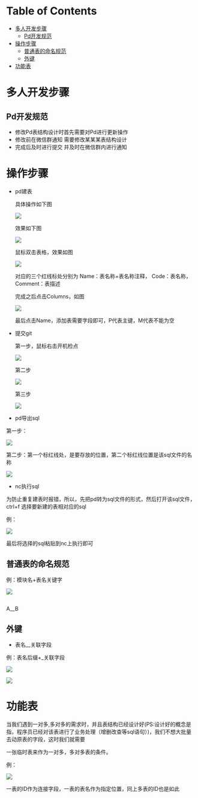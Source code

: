 # Table of Contents

* [多人开发步骤](#多人开发步骤)
  * [Pd开发规范](#pd开发规范)
* [操作步骤](#操作步骤)
  * [普通表的命名规范](#普通表的命名规范)
  * [外键](#外键)
* [功能表](#功能表)


# 多人开发步骤

## Pd开发规范
- 修改Pd表结构设计时首先需要对Pd进行更新操作
- 修改前在微信群通知 需要修改某某某表结构设计 
- 完成后及时进行提交 并及时在微信群内进行通知

# 操作步骤
- pd建表

  具体操作如下图
  
  ![](.sql建表规范_images/25dfff15.png)
  
  效果如下图
  
  ![](.sql建表规范_images/10d5014f.png)
  
  鼠标双击表格，效果如图
  
  ![](.sql建表规范_images/d028d363.png)
  
  对应的三个红线标处分别为 Name：表名称+表名称注释， Code：表名称，Comment：表描述
  
  完成之后点击Columns，如图
  
  ![](.sql建表规范_images/2a554ab2.png)
  
  最后点击Name，添加表需要字段即可，P代表主键，M代表不能为空
- 提交git
  
  第一步，鼠标右击开机检点
  
  ![](.sql建表规范_images/13eb2dd1.png)
  
  第二步
  
  ![](.sql建表规范_images/6ea46f2d.png)
  
  第三步
  
  ![](.sql建表规范_images/58d20641.png)
  
- pd导出sql

 第一步：
           
 ![](.sql建表规范_images/66dbf0e4.png)
 
 第二步：第一个标红线处，是要存放的位置，第二个标红线位置是该sql文件的名称
 
 ![](.sql建表规范_images/7f524551.png)
 

- nc执行sql

为防止重复建表时报错，所以，先把pd转为sql文件的形式，然后打开该sql文件，ctrl+f 选择要新建的表相对应的sql

例：

![](.sql建表规范_images/6776e793.png)

最后将选择的sql粘贴到nc上执行即可

## 普通表的命名规范

例：模块名+表名关键字

![](.sql建表规范_images/b7071dbb.png)

## 
A__B
## 外键
- 表名__关联字段

例：表名后缀+_关联字段

![](.sql建表规范_images/5a3c3014.png)

![](.sql建表规范_images/90d1ed05.png)


# 功能表
当我们遇到一对多,多对多的需求时，并且表结构已经设计好(PS:设计好的概念是指，程序员已经对该表进行了业务处理（增删改查等sql语句）)，我们不想大批量去动原表的字段，这时我们就需要

一张临时表来作为一对多，多对多表的条件。

例：

![](.sql建表规范_images/5da09e26.png)

一表的ID作为连接字段，一表的表名作为指定位置，同上多表的ID也是如此
